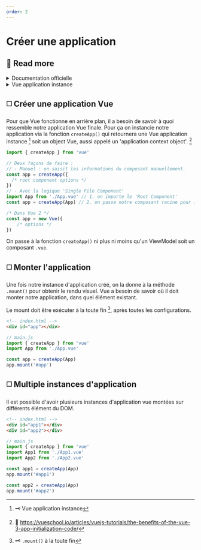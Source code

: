 ```yaml
---
order: 2
---
```


# Créer une application
<BadgeVueJunior class="badge-ctn" />

## 📘 Read more

<details>
<summary>Documentation officielle</summary>
<a href="https://vuejs.org/guide/essentials/application.html" target="_blank">https://vuejs.org/guide/essentials/application.html</a>
</details>

<details>
<summary>Vue application instance</summary>

**Application Context Object :**

Imagine you're building a house, and you have different rooms like a bedroom, a kitchen, a living room, and a bathroom.  Each room serves a specific purpose, and they all come together to form your entire house.  Now, let's translate this into web development:
- House = Web Application
- Rooms = Components or Modules
- Application Context Object = Blueprint or Map:
    Now, think of the application context object as a blueprint or a map of your entire house (web application). It's like having a document that describes where each room is, what it contains, and how everything is interconnected.
- Purpose of the Application Context Object:
    - Centralized Information: The application context object holds important information about your application, such as configuration settings, database connections, and other global data.
    - Access to Resources: It provides a way for different parts of your application to access shared resources or services without having to pass them around manually.
    - Lifecycle Management: It can manage the lifecycle of your application, including initialization, startup, and shutdown processes.
- Benefits of Using an Application Context Object:
    - Simplifies Development: It makes it easier to organize and manage your application's resources.
    - Promotes Reusability: Components can access shared resources through the context object, promoting code reuse and modularity.
    - Enhances Scalability: As your application grows, the context object helps maintain a structured architecture that can scale with your needs.
    - 
**Vue application instance :**

In Vue.js, the createApp function is used to create a Vue application instance. This instance represents your entire Vue application and provides access to various features and functionalities, ***including the application context object**.
- Objectif :
  L'instance d'application Vue représente l'ensemble de votre application Vue et offre une structure pour gérer les composants, les données, l'état et le comportement.
- Fonctionnalités : Elle inclut des fonctionnalités telles que la liaison de données, les hooks de cycle de vie des composants, les propriétés calculées, les méthodes, les observateurs et la gestion des événements.
- Utilisation : Vous créez une instance d'application Vue en utilisant la fonction createApp et la configurez avec des composants, des directives, des plugins et d'autres paramètres.

**Différance avec le DOM :**

In summary, a Vue application instance and a DOM object serve distinct purposes within web development. The Vue instance manages the application's logic and component interactions, while the DOM represents the document structure and enables client-side manipulation and interactivity. They work together harmoniously to create dynamic and responsive web applications
</details>

## ◻️ Créer une application Vue

Pour que Vue fonctionne en arrière plan, il a besoin de savoir à quoi ressemble notre application Vue finale.  Pour ça on instancie notre application via la fonction `createApp()` qui retournera une Vue application instance [^vpi] soit un object Vue, aussi appelé un 'application context object'. [^vue-application-instance]

```js
import { createApp } from 'vue'

// Deux façons de faire :
// - Manuel : on saisit les informations du composant manuellement.
const app = createApp({
  /* root component options */
})
// - Avec la logique 'Single File Component'
import App from './App.vue' // 1. on importe le 'Root Component'
const app = createApp(App) // 2. on passe notre composant racine pour instancier notre application vue.

/* Dans Vue 2 */
const app = new Vue({
    /* options */
})
```

On passe à la fonction `createApp()` ni plus ni moins qu'un ViewModel soit un composant `.vue`.


## ◻️ Monter l'application

Une fois notre instance d'application créé, on la donne à la méthode `.mount()` pour obtenir le rendu visuel.
Vue a besoin de savoir où il doit monter notre application, dans quel élément existant.

Le mount doit être exécuter à la toute fin [^mount], après toutes les configurations.

```html
<!-- index.html -->
<div id="app"></div>
```

```js
// main.js
import { createApp } from 'vue'
import App from './App.vue'

const app = createApp(App)
app.mount('#app')
```

## ◻️ Multiple instances d'application

Il est possible d'avoir plusieurs instances d'application vue montées sur différents élément du DOM.

```html
<!-- index.html -->
<div id="app1"></div>
<div id="app2"></div>
```


```js
// main.js
import { createApp } from 'vue'
import App1 from './App1.vue'
import App2 from './App2.vue'

const app1 = createApp(App)
app.mount('#app1')

const app2 = createApp(App)
app.mount('#app2')
```



<!--  Footnotes -->
[^vue-doc]: https://vuejs.org/guide/essentials/application.html
[^vue-application-instance]: 📖 https://vueschool.io/articles/vuejs-tutorials/the-benefits-of-the-vue-3-app-initialization-code/
[^vpi]: 🗝️ Vue application instance
[^mount]: 🗝️ `.mount()` à la toute fin